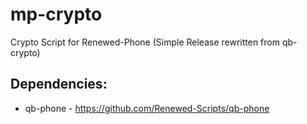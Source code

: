 # mp-crypto
Crypto Script for Renewed-Phone (Simple Release rewritten from qb-crypto)

## Dependencies:

* qb-phone - https://github.com/Renewed-Scripts/qb-phone
